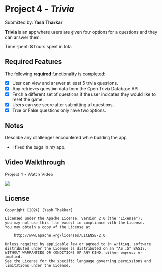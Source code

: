 # Project 4 - *Trivia*

Submitted by: **Yash Thakkar**

**Trivia** is an app where users are given four options for a questions and they can answer them. 

Time spent: **8** hours spent in total

## Required Features

The following **required** functionality is completed:

- [X] User can view and answer at least 5 trivia questions.
- [X] App retrieves question data from the Open Trivia Database API.
- [X] Fetch a different set of questions if the user indicates they would like to reset the game.
- [X] Users can see score after submitting all questions.
- [X] True or False questions only have two options.

## Notes

Describe any challenges encountered while building the app.
  - I fixed the bugs in my app.

## Video Walkthrough

<div>
      <p>Project 4 - Watch Video</p>
    </a>
    <a href="https://www.loom.com/share/ebca4c7fddc84f31b1d3b190357e2757">
      <img style="max-width:300px;" src="https://cdn.loom.com/sessions/thumbnails/ebca4c7fddc84f31b1d3b190357e2757-with-play.gif">
    </a>
  </div>

## License

    Copyright [2024] [Yash Thakkar]

    Licensed under the Apache License, Version 2.0 (the "License");
    you may not use this file except in compliance with the License.
    You may obtain a copy of the License at

        http://www.apache.org/licenses/LICENSE-2.0

    Unless required by applicable law or agreed to in writing, software
    distributed under the License is distributed on an "AS IS" BASIS,
    WITHOUT WARRANTIES OR CONDITIONS OF ANY KIND, either express or implied.
    See the License for the specific language governing permissions and
    limitations under the License.

